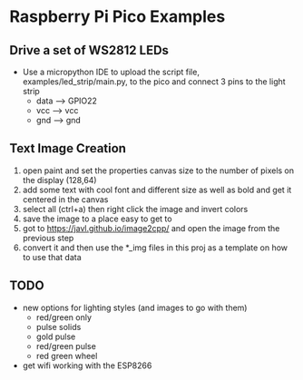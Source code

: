 # Raspberry Pi Pico Examples

## Drive a set of WS2812 LEDs

- Use a micropython IDE to upload the script file, examples/led_strip/main.py, to the pico and connect 3 pins to the light strip
  - data --> GPIO22
  - vcc  --> vcc
  - gnd  --> gnd

## Text Image Creation

  1. open paint and set the properties canvas size to the number of pixels on the display (128,64)
  2. add some text with cool font and different size as well as bold and get it centered in the canvas
  3. select all (ctrl+a) then right click the image and invert colors
  4. save the image to a place easy to get to
  5. got to <https://javl.github.io/image2cpp/> and open the image from the previous step
  6. convert it and then use the *_img files in this proj as a template on how to use that data

## TODO

- new options for lighting styles (and images to go with them)
  - red/green only
  - pulse solids
  - gold pulse
  - red/green pulse
  - red green wheel
- get wifi working with the ESP8266
